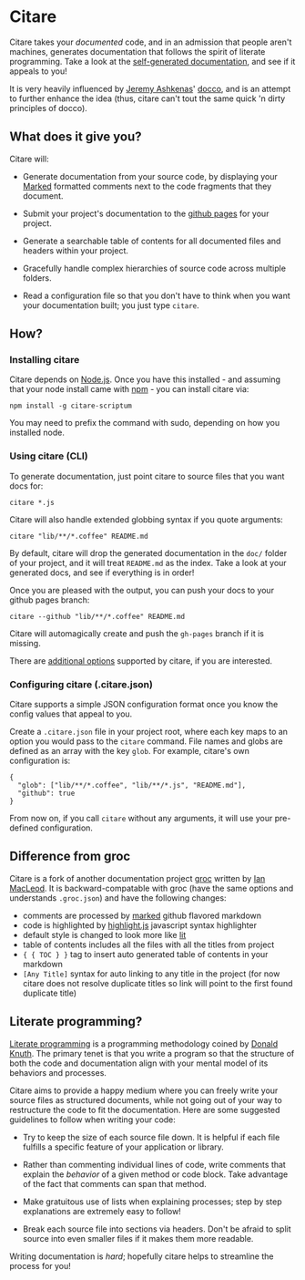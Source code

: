 # Citare

Citare takes your _documented_ code, and in an admission that people aren't machines,
generates documentation that follows the spirit of literate programming.  Take a look at the
[self-generated documentation](http://druide.github.com/citare-scriptum/), and see if it appeals to you!

It is very heavily influenced by [Jeremy Ashkenas](https://github.com/jashkenas)'
[docco](http://jashkenas.github.com/docco/), and is an attempt to further enhance the idea (thus,
citare can't tout the same quick 'n dirty principles of docco).


## What does it give you?

Citare will:

* Generate documentation from your source code, by displaying your [Marked](https://github.com/chjj/marked) formatted comments next to the code
  fragments that they document.

* Submit your project's documentation to the [github pages](http://pages.github.com/) for your project.

* Generate a searchable table of contents for all documented files and headers within your project.

* Gracefully handle complex hierarchies of source code across multiple folders.

* Read a configuration file so that you don't have to think when you want your documentation built;
  you just type `citare`.


## How?

### Installing citare

Citare depends on [Node.js](http://nodejs.org/). Once you have this installed - and assuming that
your node install came with [npm](http://npmjs.org/) - you can install citare via:

    npm install -g citare-scriptum

You may need to prefix the command with sudo, depending on how you installed node.


### Using citare (CLI)

To generate documentation, just point citare to source files that you want docs for:

    citare *.js

Citare will also handle extended globbing syntax if you quote arguments:

    citare "lib/**/*.coffee" README.md

By default, citare will drop the generated documentation in the `doc/` folder of your project, and it
will treat `README.md` as the index.  Take a look at your generated docs, and see if everything is
in order!

Once you are pleased with the output, you can push your docs to your github pages branch:

    citare --github "lib/**/*.coffee" README.md

Citare will automagically create and push the `gh-pages` branch if it is missing.

There are [additional options](lib/cli.html#cli-options) supported by
citare, if you are interested.


### Configuring citare (.citare.json)

Citare supports a simple JSON configuration format once you know the config values that appeal to you.

Create a `.citare.json` file in your project root, where each key maps to an option you would pass to
the `citare` command.  File names and globs are defined as an array with the key `glob`.  For
example, citare's own configuration is:

    {
      "glob": ["lib/**/*.coffee", "lib/**/*.js", "README.md"],
      "github": true
    }

From now on, if you call `citare` without any arguments, it will use your pre-defined configuration.

## Difference from groc
Citare is a fork of another documentation project [groc](https://github.com/nevir/groc) written by
[Ian MacLeod](https://github.com/nevir). It is backward-compatable with groc (have the same options and
understands `.groc.json`) and have the following changes:

- comments are processed by [marked](https://github.com/chjj/marked) github flavored markdown
- code is highlighted by [highlight.js](https://github.com/isagalaev/highlight.js) javascript
  syntax highlighter
- default style is changed to look more like [lit](https://github.com/apres/lit.js)
- table of contents includes all the files with all the titles from project
- `{ { TOC } }` tag to insert auto generated table of contents in your markdown
- `[Any Title]` syntax for auto linking to any title in the project (for now citare does
  not resolve duplicate titles so link will point to the first found duplicate title)

## Literate programming?

[Literate programming](http://en.wikipedia.org/wiki/Literate_programming) is a programming
methodology coined by [Donald Knuth](http://en.wikipedia.org/wiki/Donald_Knuth).  The primary tenet
is that you write a program so that the structure of both the code and documentation align with
your mental model of its behaviors and processes.

Citare aims to provide a happy medium where you can freely write your source files as structured
documents, while not going out of your way to restructure the code to fit the documentation.
Here are some suggested guidelines to follow when writing your code:

* Try to keep the size of each source file down.  It is helpful if each file fulfills a specific
  feature of your application or library.

* Rather than commenting individual lines of code, write comments that explain the _behavior_ of a
  given method or code block.  Take advantage of the fact that comments can span that method.

* Make gratuitous use of lists when explaining processes; step by step explanations are extremely
  easy to follow!

* Break each source file into sections via headers.  Don't be afraid to split source into even
  smaller files if it makes them more readable.

Writing documentation is _hard_; hopefully citare helps to streamline the process for you!
